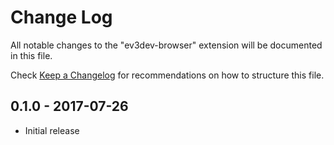 # Change Log
All notable changes to the "ev3dev-browser" extension will be documented in this file.

Check [Keep a Changelog](http://keepachangelog.com/) for recommendations on how to structure this file.

## 0.1.0 - 2017-07-26
- Initial release